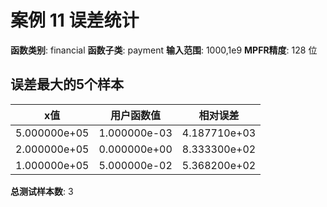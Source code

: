 # 案例 11 误差统计

**函数类别**: financial
**函数子类**: payment
**输入范围**: 1000,1e9
**MPFR精度**: 128 位

## 误差最大的5个样本

| x值 | 用户函数值 | 相对误差 |
|-----|-----------|----------|
| 5.000000e+05 | 1.000000e-03 | 4.187710e+03 |
| 2.000000e+05 | 0.000000e+00 | 8.333300e+02 |
| 1.000000e+05 | 5.000000e-02 | 5.368200e+02 |

**总测试样本数**: 3
